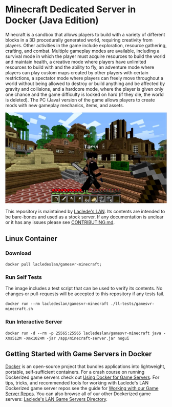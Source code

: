 # Minecraft Dedicated Server in Docker (Java Edition)

Minecraft is a sandbox that allows players to build with a variety of different blocks in a 3D procedurally generated world, requiring creativity from players. Other activities in the game include exploration, resource gathering, crafting, and combat. Multiple gameplay modes are available, including a survival mode in which the player must acquire resources to build the world and maintain health, a creative mode where players have unlimited resources to build with and the ability to fly, an adventure mode where players can play custom maps created by other players with certain restrictions, a spectator mode where players can freely move throughout a world without being allowed to destroy or build anything and be affected by gravity and collisions, and a hardcore mode, where the player is given only one chance and the game difficulty is locked on hard (if they die, the world is deleted). The PC (Java) version of the game allows players to create mods with new gameplay mechanics, items, and assets.

![Minecraft Screenshot](https://raw.githubusercontent.com/LacledesLAN/gamesvr-minecraft/master/.misc/screenshot1.jpg "Minecraft Screenshot")

This repository is maintained by [Laclede's LAN](https://lacledeslan.com). Its contents are intended to be bare-bones and used as a stock server. If any documentation is unclear or it has any issues please see [CONTRIBUTING.md](./CONTRIBUTING.md).

## Linux Container

### Download

```shell
docker pull lacledeslan/gamesvr-minecraft;
```

### Run Self Tests

The image includes a test script that can be used to verify its contents. No changes or pull-requests will be accepted to this repository if any tests fail.

```shell
docker run --rm lacledeslan/gamesvr-minecraft ./ll-tests/gamesvr-minecraft.sh
```

### Run Interactive Server

```shell
docker run -d --rm -p 25565:25565 lacledeslan/gamesvr-minecraft java -Xms512M -Xmx1024M -jar /app/minecraft-server.jar nogui
```

## Getting Started with Game Servers in Docker

[Docker](https://docs.docker.com/) is an open-source project that bundles applications into lightweight, portable, self-sufficient containers. For a crash course on running Dockerized game servers check out [Using Docker for Game Servers](https://github.com/LacledesLAN/README.1ST/blob/master/GameServers/DockerAndGameServers.md). For tips, tricks, and recommended tools for working with Laclede's LAN Dockerized game server repos see the guide for [Working with our Game Server Repos](https://github.com/LacledesLAN/README.1ST/blob/master/GameServers/WorkingWithOurRepos.md). You can also browse all of our other Dockerized game servers: [Laclede's LAN Game Servers Directory](https://github.com/LacledesLAN/README.1ST/tree/master/GameServers).
